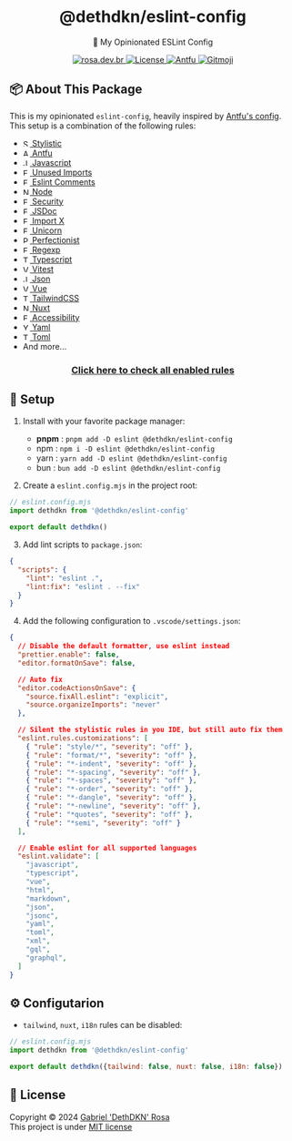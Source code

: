 <h1 align="center">@dethdkn/eslint-config</h1>
<p align="center">🧹 My Opinionated ESLint Config</p>

<p align="center">
   <a href="https://rosa.dev.br">
      <img src="https://img.shields.io/badge/check me!-👻-F28AA9" alt="rosa.dev.br"/>
   </a>
   <a href="https://github.com/dethdkn/eslint-config/blob/main/LICENSE">
      <img src="https://img.shields.io/github/license/dethdkn/eslint-config?color=%233da639&logo=open%20source%20initiative" alt="License"/>
  </a>
  <a href="https://github.com/antfu/eslint-config">
      <img src="https://antfu.me/badge-code-style.svg" alt="Antfu"/>
   </a>
   <a href="https://gitmoji.dev">
      <img src="https://img.shields.io/badge/gitmoji-%20😜%20😍-FFDD67" alt="Gitmoji"/>
   </a>
</p>

## 📦 About This Package
This is my opinionated `eslint-config`, heavily inspired by <a href="https://github.com/antfu/eslint-config">Antfu's config</a>. This setup is a combination of the following rules:

- <a href="https://eslint.style" target="_blank">
     <img src="https://eslint.style/logo.svg" alt="Stylistic" width="12">
        Stylistic
  </a>
- <a href="https://github.com/antfu/eslint-plugin-antfu" target="_blank">
     <img src="https://antfu.me/favicon.svg" alt="Antfu" width="12">
        Antfu
  </a>
- <a href="https://eslint.org/docs/latest/rules" target="_blank">
     <img src="https://cdn.jsdelivr.net/gh/devicons/devicon@latest/icons/javascript/javascript-original.svg" alt="Javascript" width="12">
        Javascript
  </a>
- <a href="https://github.com/sweepline/eslint-plugin-unused-imports" target="_blank">
     <img src="https://eslint.org/favicon.ico" alt="Eslint" width="12">
        Unused Imports
  </a>
- <a href="https://mysticatea.github.io/eslint-plugin-eslint-comments" target="_blank">
     <img src="https://eslint.org/favicon.ico" alt="Eslint" width="12">
        Eslint Comments
  </a>
- <a href="https://github.com/eslint-community/eslint-plugin-n" target="_blank">
     <img src="https://nodejs.org/static/images/favicons/favicon.png" alt="Node" width="12">
        Node
  </a>
- <a href="https://github.com/eslint-community/eslint-plugin-security" target="_blank">
     <img src="https://eslint.org/favicon.ico" alt="Eslint" width="12">
        Security
  </a>
- <a href="https://github.com/gajus/eslint-plugin-jsdoc" target="_blank">
     <img src="https://eslint.org/favicon.ico" alt="Eslint" width="12">
        JSDoc
  </a>
- <a href="https://github.com/un-ts/eslint-plugin-import-x" target="_blank">
     <img src="https://eslint.org/favicon.ico" alt="Eslint" width="12">
        Import X
  </a>
- <a href="https://github.com/sindresorhus/eslint-plugin-unicorn" target="_blank">
     <img src="https://eslint.org/favicon.ico" alt="Eslint" width="12">
        Unicorn
  </a>
- <a href="https://eslint-plugin-perfectionist.azat.io" target="_blank">
     <img src="https://eslint-plugin-perfectionist.azat.io/favicon.ico" alt="Perfectionist" width="12">
        Perfectionist
  </a>
- <a href="https://ota-meshi.github.io/eslint-plugin-regexp" target="_blank">
     <img src="https://eslint.org/favicon.ico" alt="Eslint" width="12">
        Regexp
  </a>
- <a href="https://typescript-eslint.io/rules" target="_blank">
     <img src="https://www.typescriptlang.org/favicon-32x32.png" alt="Typescript" width="12">
        Typescript
  </a>
- <a href="https://github.com/veritem/eslint-plugin-vitest" target="_blank">
     <img src="https://vitest.dev/favicon.ico" alt="Vitest" width="12">
        Vitest
  </a>
- <a href="https://ota-meshi.github.io/eslint-plugin-jsonc" target="_blank">
     <img src="https://www.json.org/favicon.png" alt="Json" width="12">
        Json
  </a>
- <a href="https://eslint.vuejs.org" target="_blank">
     <img src="https://vuejs.org/logo.svg" alt="Vue" width="12">
        Vue
  </a>
- <a href="https://github.com/francoismassart/eslint-plugin-tailwindcss" target="_blank">
     <img src="https://tailwindcss.com/favicons/favicon-16x16.png" alt="TailwindCSS" width="12">
        TailwindCSS
  </a>
- <a href="https://eslint.nuxt.com/packages/plugin" target="_blank">
     <img src="https://nuxt.com/icon.png" alt="Nuxt" width="12">
        Nuxt
  </a>
- <a href="https://vue-a11y.github.io/eslint-plugin-vuejs-accessibility" target="_blank">
     <img src="https://eslint.org/favicon.ico" alt="Eslint" width="12">
        Accessibility
  </a>
- <a href="https://ota-meshi.github.io/eslint-plugin-yml" target="_blank">
     <img src="https://yaml.org/favicon.svg" alt="Yaml" width="12">
        Yaml
  </a>
- <a href="https://ota-meshi.github.io/eslint-plugin-toml" target="_blank">
     <img src="https://toml.io/favicon.png" alt="Toml" width="12">
        Toml
  </a>
- And more...
<h3 align="center">
  <a href="https://eslint.rosa.dev.br">Click here to check all enabled rules</a>
</h3>

## 🚀 Setup

1. Install with your favorite package manager:
   - **pnpm** : `pnpm add -D eslint @dethdkn/eslint-config`
   - npm : `npm i -D eslint @dethdkn/eslint-config`
   - yarn : `yarn add -D eslint @dethdkn/eslint-config`
   - bun : `bun add -D eslint @dethdkn/eslint-config`

2. Create a `eslint.config.mjs` in the project root:
```js
// eslint.config.mjs
import dethdkn from '@dethdkn/eslint-config'

export default dethdkn()
```

3. Add lint scripts to `package.json`:
```json
{
  "scripts": {
    "lint": "eslint .",
    "lint:fix": "eslint . --fix"
  }
}
```

4. Add the following configuration to `.vscode/settings.json`:
```json
{
  // Disable the default formatter, use eslint instead
  "prettier.enable": false,
  "editor.formatOnSave": false,

  // Auto fix
  "editor.codeActionsOnSave": {
    "source.fixAll.eslint": "explicit",
    "source.organizeImports": "never"
  },

  // Silent the stylistic rules in you IDE, but still auto fix them
  "eslint.rules.customizations": [
    { "rule": "style/*", "severity": "off" },
    { "rule": "format/*", "severity": "off" },
    { "rule": "*-indent", "severity": "off" },
    { "rule": "*-spacing", "severity": "off" },
    { "rule": "*-spaces", "severity": "off" },
    { "rule": "*-order", "severity": "off" },
    { "rule": "*-dangle", "severity": "off" },
    { "rule": "*-newline", "severity": "off" },
    { "rule": "*quotes", "severity": "off" },
    { "rule": "*semi", "severity": "off" }
  ],

  // Enable eslint for all supported languages
  "eslint.validate": [
    "javascript",
    "typescript",
    "vue",
    "html",
    "markdown",
    "json",
    "jsonc",
    "yaml",
    "toml",
    "xml",
    "gql",
    "graphql",
  ]
}
```

## ⚙️ Configutarion

- `tailwind`, `nuxt`, `i18n` rules can be disabled:
```js
// eslint.config.mjs
import dethdkn from '@dethdkn/eslint-config'

export default dethdkn({tailwind: false, nuxt: false, i18n: false})
```

## 📝 License

Copyright © 2024 [Gabriel 'DethDKN' Rosa](https://github.com/dethdkn)\
This project is under [MIT license](https://github.com/dethdkn/eslint-config/blob/main/LICENSE)
